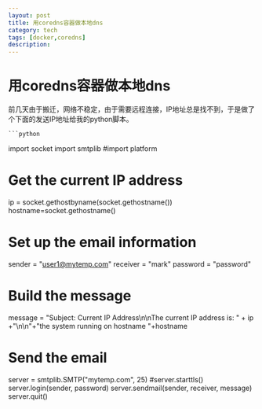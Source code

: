 ```yaml
---
layout: post
title: 用coredns容器做本地dns
category: tech
tags: [docker,coredns]
description: 
---
```


# 用coredns容器做本地dns

前几天由于搬迁，网络不稳定，由于需要远程连接，IP地址总是找不到，于是做了个下面的发送IP地址给我的python脚本。
    
    ```python
import socket
import smtplib
#import platform

# Get the current IP address
ip = socket.gethostbyname(socket.gethostname())
hostname=socket.gethostname()



# Set up the email information
sender = "user1@mytemp.com"
receiver = "mark"
password = "password"

# Build the message
message = "Subject: Current IP Address\n\nThe current IP address is: " + ip +"\n\n"+"the system running on hostname "+hostname

# Send the email
server = smtplib.SMTP("mytemp.com", 25)
#server.starttls()
server.login(sender, password)
server.sendmail(sender, receiver, message)
server.quit()
```